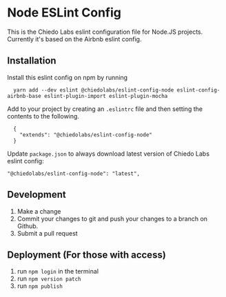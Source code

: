 # Node ESLint Config

This is the Chiedo Labs eslint configuration file for Node.JS projects. Currently it's based on the Airbnb eslint config.

## Installation

Install this eslint config on npm by running

	  yarn add --dev eslint @chiedolabs/eslint-config-node eslint-config-airbnb-base eslint-plugin-import eslint-plugin-mocha

Add to your project by creating an <code>.eslintrc</code> file and then setting the contents to the following.

	  {
	    "extends": "@chiedolabs/eslint-config-node"
	  }

Update `package.json` to always download latest version of Chiedo Labs eslint config:

    "@chiedolabs/eslint-config-node": "latest",

## Development

1. Make a change
2. Commit your changes to git and push your changes to a branch on Github.
3. Submit a pull request


## Deployment (For those with access)

1. run <code>npm login</code> in the terminal
2. run <code>npm version patch</code>
3. run <code>npm publish</code>
